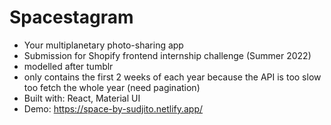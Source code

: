 # Spacestagram

- Your multiplanetary photo-sharing app
- Submission for Shopify frontend internship challenge (Summer 2022)
- modelled after tumblr
- only contains the first 2 weeks of each year because the API is too slow too fetch the whole year (need pagination)
- Built with: React, Material UI
- Demo: https://space-by-sudjito.netlify.app/
